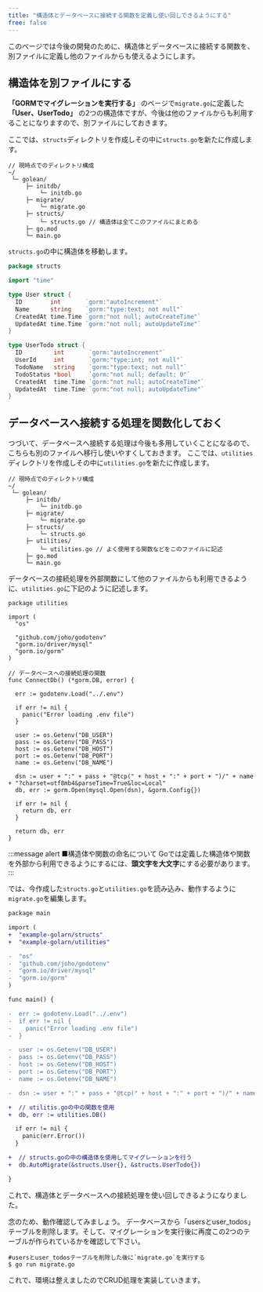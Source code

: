 ```yaml
---
title: "構造体とデータベースに接続する関数を定義し使い回しできるようにする"
free: false
---
```


このページでは今後の開発のために、構造体とデータベースに接続する関数を、別ファイルに定義し他のファイルからも使えるようにします。

## 構造体を別ファイルにする
**「GORMでマイグレーションを実行する」** のページで`migrate.go`に定義した **「User、UserTodo」** の2つの構造体ですが、今後は他のファイルからも利用することになりますので、別ファイルにしておきます。

ここでは、`structs`ディレクトリを作成しその中に`structs.go`を新たに作成します。
```
// 現時点でのディレクトリ構成
~/
 └─ golean/
     ├─ initdb/
         └─ initdb.go
     ├─ migrate/
         └─ migrate.go
     ├─ structs/
         └─ structs.go // 構造体は全てこのファイルにまとめる
     ├─ go.mod
     └─ main.go
```

`structs.go`の中に構造体を移動します。

```go:/structs/structs.go
package structs

import "time"

type User struct {
  ID        int       `gorm:"autoIncrement"`
  Name      string    `gorm:"type:text; not null"`
  CreatedAt time.Time `gorm:"not null; autoCreateTime"`
  UpdatedAt time.Time `gorm:"not null; autoUpdateTime"`
}

type UserTodo struct {
  ID         int       `gorm:"autoIncrement"`
  UserId     int       `gorm:"type:int; not null"`
  TodoName   string    `gorm:"type:text; not null"`
  TodoStatus *bool     `gorm:"not null; default: 0"`
  CreatedAt  time.Time `gorm:"not null; autoCreateTime"`
  UpdatedAt  time.Time `gorm:"not null; autoUpdateTime"`
}
```

## データベースへ接続する処理を関数化しておく
つづいて、データベースへ接続する処理は今後も多用していくことになるので、こちらも別のファイルへ移行し使いやすくしておきます。
ここでは、`utilities`ディレクトリを作成しその中に`utilities.go`を新たに作成します。
```
// 現時点でのディレクトリ構成
~/
 └─ golean/
     ├─ initdb/
         └─ initdb.go
     ├─ migrate/
         └─ migrate.go
     ├─ structs/
         └─ structs.go
     ├─ utilities/
         └─ utilities.go // よく使用する関数などをこのファイルに記述
     ├─ go.mod
     └─ main.go
```

データベースの接続処理を外部関数にして他のファイルからも利用できるように、`utilities.go`に下記のように記述します。
```go: utilities/utilities.go
package utilities

import (
  "os"

  "github.com/joho/godotenv"
  "gorm.io/driver/mysql"
  "gorm.io/gorm"
)

// データベースへの接続処理の関数
func ConnectDb() (*gorm.DB, error) {

  err := godotenv.Load("../.env")

  if err != nil {
    panic("Error loading .env file")
  }

  user := os.Getenv("DB_USER")
  pass := os.Getenv("DB_PASS")
  host := os.Getenv("DB_HOST")
  port := os.Getenv("DB_PORT")
  name := os.Getenv("DB_NAME")

  dsn := user + ":" + pass + "@tcp(" + host + ":" + port + ")/" + name + "?charset=utf8mb4&parseTime=True&loc=Local"
  db, err := gorm.Open(mysql.Open(dsn), &gorm.Config{})

  if err != nil {
    return db, err
  }

  return db, err
}
```
:::message alert
■構造体や関数の命名について
Goでは定義した構造体や関数を外部から利用できるようにするには、**頭文字を大文字**にする必要があります。
:::

では、今作成した`structs.go`と`utilities.go`を読み込み、動作するように`migrate.go`を編集します。
```diff go:migrate/migrate.go
package main

import (
+  "example-golarn/structs"
+  "example-golarn/utilities"

-  "os"
-  "github.com/joho/godotenv"
-  "gorm.io/driver/mysql"
-  "gorm.io/gorm"
)

func main() {

-  err := godotenv.Load("../.env")
-  if err != nil {
-    panic("Error loading .env file")
-  }

-  user := os.Getenv("DB_USER")
-  pass := os.Getenv("DB_PASS")
-  host := os.Getenv("DB_HOST")
-  port := os.Getenv("DB_PORT")
-  name := os.Getenv("DB_NAME")

-  dsn := user + ":" + pass + "@tcp(" + host + ":" + port + ")/" + name + "?charset=utf8mb4&parseTime=True&loc=Local"

+  // utilitis.goの中の関数を使用
+  db, err := utilities.DB()

  if err != nil {
    panic(err.Error())
  }

+  // structs.goの中の構造体を使用してマイグレーションを行う
+  db.AutoMigrate(&structs.User{}, &structs.UserTodo{})

}

```
これで、構造体とデータベースへの接続処理を使い回しできるようになりました。

念のため、動作確認してみましょう。
データベースから「usersとuser_todos」テーブルを削除します。そして、マイグレーションを実行後に再度この2つのテーブルが作られているかを確認して下さい。

```
#usersとuser_todosテーブルを削除した後に`migrate.go`を実行する
$ go run migrate.go
```

これで、環境は整えましたのでCRUD処理を実装していきます。
